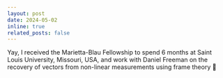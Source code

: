```yaml
---
layout: post
date: 2024-05-02
inline: true
related_posts: false
---
```


Yay, I received the Marietta-Blau Fellowship to spend 6 months at Saint Louis University, Missouri, USA, and work with Daniel Freeman on the recovery of vectors from non-linear measurements using frame theory :rocket:
